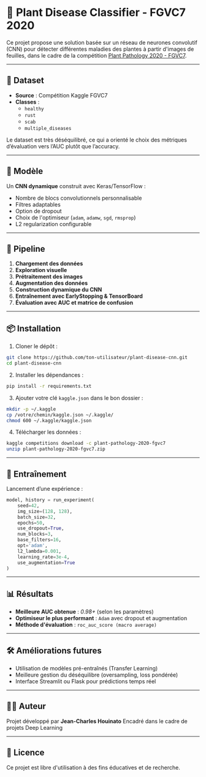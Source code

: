 # 🌿 Plant Disease Classifier - FGVC7 2020

Ce projet propose une solution basée sur un réseau de neurones convolutif (CNN) pour détecter différentes maladies des plantes à partir d'images de feuilles, dans le cadre de la compétition [Plant Pathology 2020 - FGVC7](https://www.kaggle.com/c/plant-pathology-2020-fgvc7).

---

## 📁 Dataset

- **Source** : Compétition Kaggle FGVC7
- **Classes** :
  - `healthy`
  - `rust`
  - `scab`
  - `multiple_diseases`

Le dataset est très déséquilibré, ce qui a orienté le choix des métriques d’évaluation vers l’AUC plutôt que l’accuracy.

---

## 🧠 Modèle

Un **CNN dynamique** construit avec Keras/TensorFlow :

- Nombre de blocs convolutionnels personnalisable
- Filtres adaptables
- Option de dropout
- Choix de l'optimiseur (`adam`, `adamw`, `sgd`, `rmsprop`)
- L2 regularization configurable

---

## 🔁 Pipeline

1. **Chargement des données**
2. **Exploration visuelle**
3. **Prétraitement des images**
4. **Augmentation des données**
5. **Construction dynamique du CNN**
6. **Entraînement avec EarlyStopping & TensorBoard**
7. **Évaluation avec AUC et matrice de confusion**

---

## 📦 Installation

1. Cloner le dépôt :
```bash
git clone https://github.com/ton-utilisateur/plant-disease-cnn.git
cd plant-disease-cnn
```

2. Installer les dépendances :
```bash
pip install -r requirements.txt
```

3. Ajouter votre clé `kaggle.json` dans le bon dossier :
```bash
mkdir -p ~/.kaggle
cp /votre/chemin/kaggle.json ~/.kaggle/
chmod 600 ~/.kaggle/kaggle.json
```

4. Télécharger les données :
```bash
kaggle competitions download -c plant-pathology-2020-fgvc7
unzip plant-pathology-2020-fgvc7.zip
```

---

## 🚀 Entraînement

Lancement d’une expérience :

```python
model, history = run_experiment(
    seed=42,
    img_size=(128, 128),
    batch_size=32,
    epochs=50,
    use_dropout=True,
    num_blocks=3,
    base_filters=16,
    opt='adam',
    l2_lambda=0.001,
    learning_rate=3e-4,
    use_augmentation=True
)
```

---

## 📊 Résultats

- **Meilleure AUC obtenue** : *0.98+* (selon les paramètres)
- **Optimiseur le plus performant** : `Adam` avec dropout et augmentation
- **Méthode d'évaluation** : `roc_auc_score (macro average)`

---

## 🛠️ Améliorations futures

- Utilisation de modèles pré-entraînés (Transfer Learning)
- Meilleure gestion du déséquilibre (oversampling, loss pondérée)
- Interface Streamlit ou Flask pour prédictions temps réel

---

## 👨‍💻 Auteur

Projet développé par **Jean-Charles Houinato** Encadré dans le cadre de projets Deep Learning

---

## 📄 Licence

Ce projet est libre d'utilisation à des fins éducatives et de recherche.
